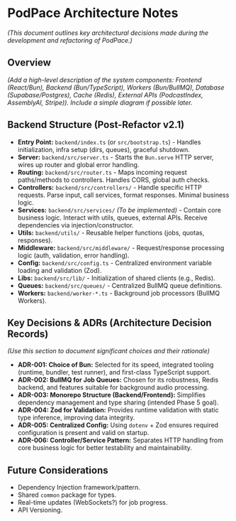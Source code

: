 # PodPace Architecture Notes

*(This document outlines key architectural decisions made during the development and refactoring of PodPace.)*

## Overview

*(Add a high-level description of the system components: Frontend (React/Bun), Backend (Bun/TypeScript), Workers (Bun/BullMQ), Database (Supabase/Postgres), Cache (Redis), External APIs (PodcastIndex, AssemblyAI, Stripe)). Include a simple diagram if possible later.*

## Backend Structure (Post-Refactor v2.1)

- **Entry Point:** `backend/index.ts` (or `src/bootstrap.ts`) - Handles initialization, infra setup (dirs, queues), graceful shutdown.
- **Server:** `backend/src/server.ts` - Starts the `Bun.serve` HTTP server, wires up router and global error handling.
- **Routing:** `backend/src/router.ts` - Maps incoming request paths/methods to controllers. Handles CORS, global auth checks.
- **Controllers:** `backend/src/controllers/` - Handle specific HTTP requests. Parse input, call services, format responses. Minimal business logic.
- **Services:** `backend/src/services/` *(To be implemented)* - Contain core business logic. Interact with utils, queues, external APIs. Receive dependencies via injection/constructor.
- **Utils:** `backend/utils/` - Reusable helper functions (jobs, quotas, responses).
- **Middleware:** `backend/src/middleware/` - Request/response processing logic (auth, validation, error handling).
- **Config:** `backend/src/config.ts` - Centralized environment variable loading and validation (Zod).
- **Libs:** `backend/src/lib/` - Initialization of shared clients (e.g., Redis).
- **Queues:** `backend/src/queues/` - Centralized BullMQ queue definitions.
- **Workers:** `backend/worker-*.ts` - Background job processors (BullMQ Workers).

## Key Decisions & ADRs (Architecture Decision Records)

*(Use this section to document significant choices and their rationale)*

- **ADR-001: Choice of Bun:** Selected for its speed, integrated tooling (runtime, bundler, test runner), and first-class TypeScript support.
- **ADR-002: BullMQ for Job Queues:** Chosen for its robustness, Redis backend, and features suitable for background audio processing.
- **ADR-003: Monorepo Structure (Backend/Frontend):** Simplifies dependency management and type sharing (intended Phase 5 goal).
- **ADR-004: Zod for Validation:** Provides runtime validation with static type inference, improving data integrity.
- **ADR-005: Centralized Config:** Using `dotenv` + Zod ensures required configuration is present and valid on startup.
- **ADR-006: Controller/Service Pattern:** Separates HTTP handling from core business logic for better testability and maintainability.

## Future Considerations

- Dependency Injection framework/pattern.
- Shared `common` package for types.
- Real-time updates (WebSockets?) for job progress.
- API Versioning.